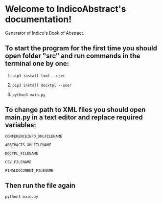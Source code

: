 # Welcome to IndicoAbstract's documentation!
Generator of Indico's Book of Abstract.

## To start the program for the first time you should open folder "src" and run commands in the terminal one by one:

1. `pip3 install lxml --user`

2. `pip3 install docxtpl --user`

3. `python3 main.py`

## To change path to XML files you should open main.py in a text editor and replace required variables:
`CONFERENCEINFO_XMLFILENAME`

`ABSTRACTS_XMLFILENAME`

`DOCTPL_FILENAME`

`CSV_FILENAME`

`FINALDOCUMENT_FILENAME`

## Then run the file again

`python3 main.py`
